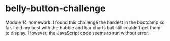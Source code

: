 # belly-button-challenge
Module 14 homework.  I found this challenge the hardest in the bootcamp so far.  I did my best with the bubble and bar charts but still couldn't get them to display.  However, the JavaScript code seems to run without error.
